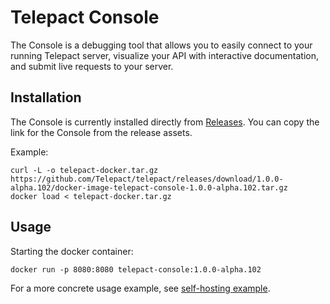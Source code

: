 # Telepact Console

The Console is a debugging tool that allows you to easily connect to your running
Telepact server, visualize your API with interactive documentation, and submit live requests
to your server.

## Installation

The Console is currently installed directly from
[Releases](https://github.com/Telepact/telepact/releases). You can copy the link
for the Console from the release assets.

Example:

```
curl -L -o telepact-docker.tar.gz https://github.com/Telepact/telepact/releases/download/1.0.0-alpha.102/docker-image-telepact-console-1.0.0-alpha.102.tar.gz
docker load < telepact-docker.tar.gz
```

## Usage

Starting the docker container:

```
docker run -p 8080:8080 telepact-console:1.0.0-alpha.102
```

For a more concrete usage example, see [self-hosting example](https://github.com/Telepact/telepact/blob/main/test/console-self-hosted/).

